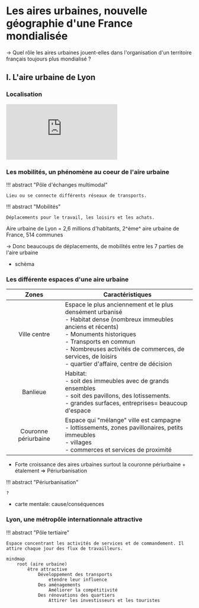 # Les aires urbaines, nouvelle géographie d'une France mondialisée

-> Quel rôle les aires urbaines jouent-elles dans l'organisation d'un territoire français toujours plus mondialisé ?

## I. L'aire urbaine de Lyon
### Localisation

<iframe src="https://www.google.com/maps/embed?pb=!1m18!1m12!1m3!1d11207314.386708453!2d4.489879830610696!3d46.70256295076479!2m3!1f0!2f0!3f0!3m2!1i1024!2i768!4f13.1!3m3!1m2!1s0x47f4ea516ae88797%3A0x408ab2ae4bb21f0!2sLyon!5e0!3m2!1sfr!2sfr!4v1728284472331!5m2!1sfr!2sfr" style="border:0;" allowfullscreen="" loading="lazy" referrerpolicy="no-referrer-when-downgrade"></iframe>

### Les mobilités, un phénomène au coeur de l'aire urbaine

!!! abstract "Pôle d'échanges multimodal"

	Lieu ou se connecte différents réseaux de transports.

!!! abstract "Mobilités"

	Déplacements pour le travail, les loisirs et les achats.

Aire urbaine de Lyon = 2,6 millions d'habitants, 2^ème^ aire urbaine de France, 514 communes

-> Donc beaucoups de déplacements, de mobilités entre les 7 parties de l'aire urbaine

+ schèma
### Les différente espaces d'une aire urbaine

|        Zones         | Caractéristiques                                                                                                                                                                                                                                                                           |
|:--------------------:|--------------------------------------------------------------------------------------------------------------------------------------------------------------------------------------------------------------------------------------------------------------------------------------------|
|     Ville centre     | Espace le plus anciennement et le plus densément urbanisé<br/>- Habitat dense (nombreux immeubles anciens et récents)<br/>- Monuments historiques<br/>- Transports en commun<br/>- Nombreuses activités de commerces, de services, de loisirs<br/>- quartier d'affaire, centre de décision |
|       Banlieue       | Habitat: <br/>- soit des immeubles avec de grands ensembles<br/>- soit des pavillons, des lotissements.<br/>- grandes surfaces, entreprises= beaucoup d'espace                                                                                                                             |
| Couronne périurbaine | Espace qui "mélange" ville est campagne<br/>- lottissements, zones pavillonaires, petits immeubles<br/>- villages<br/>- commerces et services de proximité                                                                                                                                 |

- Forte croissance des aires urbaines surtout la couronne périurbaine + étalement => Périurbanisation

!!! abstract "Périurbanisation"

	?

- carte mentale: cause/conséquences

### Lyon, une métropôle internationnale attractive

!!! abstract "Pôle tertiaire"

	Espace concentrant les activités de services et de commandement. Il attire chaque jour des flux de travailleurs.

```mermaid
mindmap
	root (aire urbaine)
		être attractive
			Développement des transports
				etendre leur influence
			Des aménagements
				Améliorer la compétitivité
			Des rénovations des quartiers
				Attirer les investisseurs et les touristes
```

